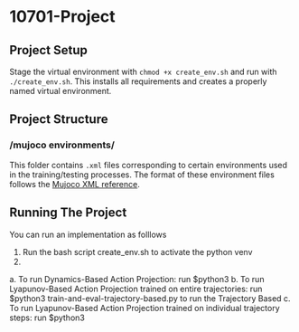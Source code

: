 # 10701-Project

## Project Setup
Stage the virtual environment with `chmod +x create_env.sh` and run with `./create_env.sh`.
This installs all requirements and creates a properly named virtual environment.

## Project Structure 

### /mujoco environments/
This folder contains `.xml` files corresponding to certain environments used in the training/testing processes. The format of these environment files follows the [Mujoco XML reference](https://mujoco.readthedocs.io/en/latest/XMLreference.html).

## Running The Project
You can run an implementation as folllows
1. Run the bash script create_env.sh to activate the python venv
2.
  a. To run Dynamics-Based Action Projection: run $python3 
  b. To run Lyapunov-Based Action Projection trained on entire trajectories: run $python3 train-and-eval-trajectory-based.py to run the Trajectory Based
  c. To run Lyapunov-Based Action Projection trained on individual trajectory steps: run $python3 
